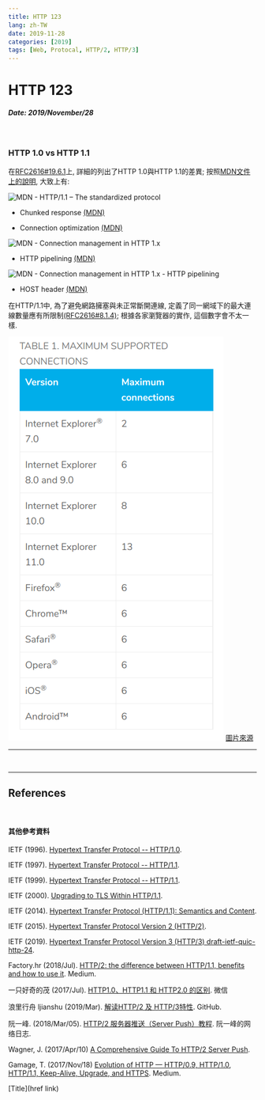 ```yaml
---
title: HTTP 123
lang: zh-TW
date: 2019-11-28
categories: [2019]
tags: [Web, Protocal, HTTP/2, HTTP/3]
---
```



# HTTP 123

##### Date: 2019/November/28

<br>

### HTTP 1.0 vs HTTP 1.1

在[RFC2616#19.6.1][ref#02]上, 詳細的列出了HTTP 1.0與HTTP 1.1的差異;
按照[MDN文件上的說明][ref#04], 大致上有:

![][img#02]

- Chunked response [(MDN)][ref#05]

- Connection optimization [(MDN)][ref#06]

![][img#03]

- HTTP pipelining [(MDN)][ref#06]

![][img#04]

- HOST header [(MDN)][ref#07]

在HTTP/1.1中, 為了避免網路擁塞與未正常斷開連線, 定義了同一網域下的最大連線數量應有所限制[(RFC2616#8.1.4)][ref#01]; 根據各家瀏覽器的實作, 這個數字會不太一樣.

![同一網域下瀏覽器的同時最大可連線數][img#01]
[圖片來源][ref#03]


---


<br>

---


## References

[img#01]: /images/2019/november/7a75e6e054747abdc48db6d7a4ba3a78b3f4998b7d789a6bb585d870e2722104.png "MAXIMUM SUPPORTED CONNECTIONS of modern browsers"

[img#02]: /images/2019/november/3798401ae91adf8c2343e0764777a516af39211de8fed10f08dada84a919a216.png "MDN - HTTP/1.1 – The standardized protocol"

[img#03]: /images/2019/november/f1172e5a02e957a9d75670188b33c7ba172f81216fa6b417d768a8ab4e126c8d.png "MDN - Connection management in HTTP 1.x"

[img#04]: /images/2019/november/992bc5516c0b6ce0c63ea073d3249056dce3375fc395a4741b38d8143df52316.png "MDN - Connection management in HTTP 1.x - HTTP pipelining"

[ref#01]: https://tools.ietf.org/html/rfc2616#section-8.1.4 "IETF RFC2616#8.1.4 Practical Considerations"

[ref#02]: https://tools.ietf.org/html/rfc2616#section-19.6.1 "IETF RFC2616#19.6.1 Changes from HTTP/1.0"

[ref#03]: https://docs.pushtechnology.com/cloud/latest/manual/html/designguide/solution/support/connection_limitations.html "Diffusion Cloud 6.3.3 User Manual - Browser connection limitations"

[ref#04]: https://developer.mozilla.org/en-US/docs/Web/HTTP/Basics_of_HTTP/Evolution_of_HTTP "MDN - Evolution of HTTP"

[ref#05]: https://developer.mozilla.org/en-US/docs/Web/HTTP/Headers/Transfer-Encoding "MDN - Transfer-Encoding"

[ref#06]: https://developer.mozilla.org/en-US/docs/Web/HTTP/Connection_management_in_HTTP_1.x "MDN - Connection management in HTTP/1.x"

[ref#07]: https://developer.mozilla.org/en-US/docs/Web/HTTP/Headers/Host "MDN - HTTP headers/Host"

[ref#0]: https://stackoverflow.com/a/29564247 "Stack overflow Understanding Chrome network log “Stalled” state"

[ref#0]: https://www.cloudflare.com/learning/cdn/glossary/round-trip-time-rtt/ "Cloudflare - What is round-trip time? | RTT definition"

<br>

#### 其他參考資料

IETF (1996). [Hypertext Transfer Protocol -- HTTP/1.0](https://tools.ietf.org/html/rfc1945).

IETF (1997). [Hypertext Transfer Protocol -- HTTP/1.1](https://tools.ietf.org/html/rfc2068).

IETF (1999). [Hypertext Transfer Protocol -- HTTP/1.1](https://tools.ietf.org/html/rfc2616).

IETF (2000). [Upgrading to TLS Within HTTP/1.1](https://tools.ietf.org/html/rfc2817).

IETF (2014). [Hypertext Transfer Protocol (HTTP/1.1): Semantics and Content](https://tools.ietf.org/html/rfc7231).

IETF (2015). [Hypertext Transfer Protocol Version 2 (HTTP/2)](https://tools.ietf.org/html/rfc7540).

IETF (2019). [Hypertext Transfer Protocol Version 3 (HTTP/3) draft-ietf-quic-http-24](https://tools.ietf.org/html/draft-ietf-quic-http-24).

Factory.hr (2018/Jul). [HTTP/2: the difference between HTTP/1.1, benefits and how to use it](https://medium.com/@factoryhr/http-2-the-difference-between-http-1-1-benefits-and-how-to-use-it-38094fa0e95b). Medium.

一只好奇的茂 (2017/Jul). [HTTP1.0、HTTP1.1 和 HTTP2.0 的区别](https://mp.weixin.qq.com/s/GICbiyJpINrHZ41u_4zT-A?). 微信

浪里行舟 ljianshu (2019/Mar). [解读HTTP/2 及 HTTP/3特性](https://github.com/ljianshu/Blog/issues/57). GitHub.

阮一峰. (2018/Mar/05). [HTTP/2 服务器推送（Server Push）教程](http://www.ruanyifeng.com/blog/2018/03/http2_server_push.html). 阮一峰的网络日志.

Wagner, J. (2017/Apr/10) [A Comprehensive Guide To HTTP/2 Server Push](https://www.smashingmagazine.com/2017/04/guide-http2-server-push/#measuring-server-push-performance).

Gamage, T. (2017/Nov/18) [Evolution of HTTP — HTTP/0.9, HTTP/1.0, HTTP/1.1, Keep-Alive, Upgrade, and HTTPS](https://medium.com/platform-engineer/evolution-of-http-69cfe6531ba0). Medium.

[Title](href link)